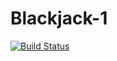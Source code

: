 # Blackjack-1

[![Build Status](https://travis-ci.org/cs361-W16/Blackjack-1.svg?branch=master)](https://travis-ci.org/cs361-W16/Blackjack-1)
